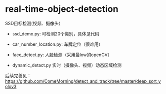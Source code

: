 # real-time-object-detection
SSD目标检测(视频、摄像头）
- ssd_demo.py: 可检测20个类别，具体见代码

- car_number_location.py: 车牌定位（很难用）

- face_detect.py: 人脸检测（采用最low的openCV）
- dynamic_detact.py 实时（摄像头、视频）动态区域检测

后续完善见：https://github.com/ComeMorning/detect_and_track/tree/master/deep_sort_yolov3

